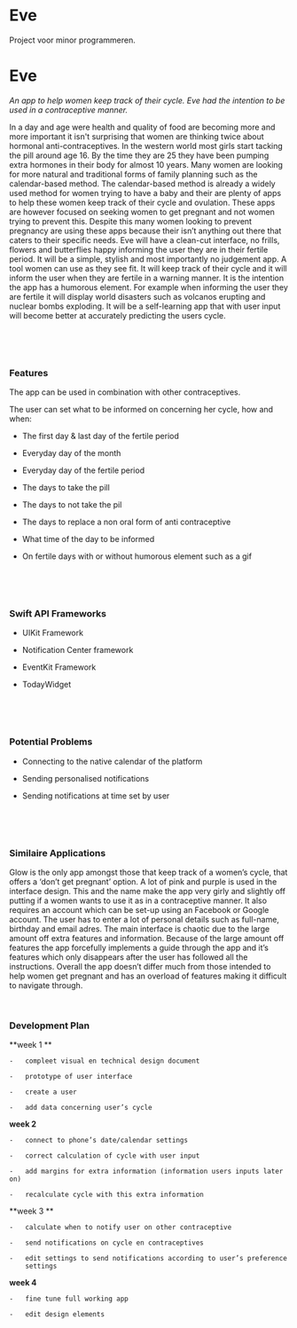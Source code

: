 # Eve
Project voor minor programmeren. 

Eve
===

*An app to help women keep track of their cycle. Eve had the intention to be
used in a contraceptive manner.*



In a day and age were health and quality of food are becoming more and more
important it isn't surprising that women are thinking twice about hormonal
anti-contraceptives. In the western world most girls start tacking the pill
around age 16. By the time they are 25 they have been pumping extra hormones in
their body for almost 10 years. Many women are looking for more natural and
traditional forms of family planning such as the calendar-based method. The
calendar-based method is already a widely used method for women trying to have a
baby and their are plenty of apps to help these women keep track of their cycle
and ovulation. These apps are however focused on seeking women to get pregnant
and not women trying to prevent this. Despite this many women looking to prevent
pregnancy are using these apps because their isn’t anything out there that
caters to their specific needs. Eve will have a clean-cut interface, no frills,
flowers and butterflies happy informing the user they are in their fertile
period. It will be a simple, stylish and most importantly no judgement app. A
tool women can use as they see fit. It will keep track of their cycle and it
will inform the user when they are fertile in a warning manner. It is the
intention the app has a humorous element. For example when informing the user
they are fertile it will display world disasters such as volcanos erupting and
nuclear bombs exploding. It will be a self-learning app that with user input
will become better at accurately predicting the users cycle.

 

 

### Features

The app can be used in combination with other contraceptives.

The user can set what to be informed on concerning her cycle, how and when:

-   The first day & last day of the fertile period

-   Everyday day of the month

-   Everyday day of the fertile period 

-   The days to take the pill

-   The days to not take the pil

-   The days to replace a non oral form of anti contraceptive

-   What time of the day to be informed 

-   On fertile days with or without humorous element such as a gif

 

 

### Swift API Frameworks 

-   UIKit Framework

-   Notification Center framework 

-   EventKit Framework

-   TodayWidget

 

 

### Potential Problems 

-   Connecting to the native calendar of the platform 

-   Sending personalised notifications

-   Sending notifications at time set by user 

 

 

### Similaire Applications 

Glow is the only app amongst those that keep track of a women’s cycle, that
offers a ‘don’t get pregnant’ option. A lot of pink and purple is used in the
interface design. This and the name make the app very girly and slightly off
putting if a women wants to use it as in a contraceptive manner. It also
requires an account which can be set-up using an Facebook or Google account. The
user has to enter a lot of personal details such as full-name, birthday and
email adres. The main interface is chaotic due to the large amount off extra
features and information. Because of the large amount off features the app
forcefully implements a guide through the app and it’s features which only
disappears after the user has followed all the instructions. Overall the app
doesn’t differ much from those intended to help women get pregnant and has an
overload of features making it difficult to navigate through. 

 

### Development Plan 

**week 1 **

    -   compleet visual en technical design document 

    -   prototype of user interface 

    -   create a user 

    -   add data concerning user’s cycle

**week 2**

    -   connect to phone’s date/calendar settings 

    -   correct calculation of cycle with user input

    -   add margins for extra information (information users inputs later on)

    -   recalculate cycle with this extra information  

**week 3 **

    -   calculate when to notify user on other contraceptive 

    -   send notifications on cycle en contraceptives

    -   edit settings to send notifications according to user’s preference
        settings 

**week 4**

    -   fine tune full working app

    -   edit design elements 
